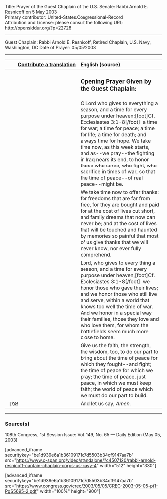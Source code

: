 <html>
<head></head>
<body>
Title: Prayer of the Guest Chaplain of the U.S. Senate: Rabbi Arnold E. Resnicoff on 5 May 2003<br />
Primary contributor: United-States.Congressional-Record<br />
Attribution and License: please consult the following URL: <a href="http://opensiddur.org/?p=22728">http://opensiddur.org/?p=22728</a>
<p />
<hr />

Guest Chaplain: Rabbi Arnold E. Resnicoff, Retired Chaplain, U.S. Navy, Washington, DC
Date of Prayer: 05/05/2003

<hr />

<table style="margin-left: auto;margin-right: auto;" class="draggable">
<thead><tr><th id="x" style="text-align: right;"><a href="/contributing/upload/">Contribute a translation</a></th><th style="text-align: left;">English (source)</th></tr></thead>
<tbody>
<tr><td style="vertical-align:top;" width="46%">
<div class="liturgy"><span lang="he">

</span></div></td>
 
<td style="vertical-align:top;" width="53%">
<div class="english">
<h3>Opening Prayer Given by the Guest Chaplain:</h3>
</div></td></tr>


<tr><td style="vertical-align:top;" width="46%">
<div class="liturgy"><span lang="he">

</span></div></td>
 
<td style="vertical-align:top;" width="53%">
<div class="english">
O Lord who gives to everything a season, 
and a time for every purpose under heaven:[foot]Cf. Ecclesiastes 3:1-8[/foot]&nbsp;
a time for war; 
a time for peace; 
a time for life; 
a time for death; 
and always time for hope.
We take time now, 
as this week starts, 
and as--we pray--the fighting in Iraq nears its end, 
to honor those who serve, 
who fight, 
who sacrifice in times of war, 
so that the time of peace--of real peace--might be.
</div></td></tr>


<tr><td style="vertical-align:top;" width="46%">
<div class="liturgy"><span lang="he">

</span></div></td>
 
<td style="vertical-align:top;" width="53%">
<div class="english">
We take time now to offer thanks: 
for freedoms that are far from free, 
for they are bought and paid for 
at the cost of lives cut short, 
and family dreams that now can never be; 
and at the cost of lives 
that will be touched and haunted by memories so painful 
that most of us give thanks that we will never know, 
nor ever fully comprehend.
</div></td></tr>


<tr><td style="vertical-align:top;" width="46%">
<div class="liturgy"><span lang="he">

</span></div></td>
 
<td style="vertical-align:top;" width="53%">
<div class="english">
Lord, who gives to every thing a season, 
and a time for every purpose under heaven,[foot]Cf. Ecclesiastes 3:1-8[/foot]&nbsp;
we honor those who gave their lives; 
and we honor those who still live and serve, 
within a world that knows too well the time of war. 
And we honor in a special way their families, 
those they love and who love them, 
for whom the battlefields seem much more close to home.
</div></td></tr>


<tr><td style="vertical-align:top;" width="46%">
<div class="liturgy"><span lang="he">

</span></div></td>
 
<td style="vertical-align:top;" width="53%">
<div class="english">
Give us the faith, 
the strength, 
the wisdom, too, 
to do our part to bring about 
the time of peace for which they fought--and fight; 
the time of peace for which we pray; 
the time of peace, just peace, in which we must keep faith; 
the world of peace which we must do our part to build.
</div></td></tr>


<tr><td style="vertical-align:top;" width="46%">
<div class="liturgy"><span lang="he">
&nbsp;
אָמֵן׃
</span></div></td>
 
<td style="vertical-align:top;" width="53%">
<div class="english">
And let us say, 
<em>Amen.</em>
</div></td></tr>
</tbody></table>

<hr />

<h3>Source(s)</h3>

108th Congress, 1st Session
Issue: Vol. 149, No. 65 — Daily Edition (May 05, 2003)

[advanced_iframe securitykey="be1d939e6a1b36109171c7d5503b34cf9147aa7b" src="https://www.c-span.org/video/standalone/?c4507120/rabbi-arnold-resnicoff-captain-chaplain-corps-us-navy-4" width="512" height="330"]

[advanced_iframe securitykey="be1d939e6a1b36109171c7d5503b34cf9147aa7b" src="https://www.congress.gov/crec/2003/05/05/CREC-2003-05-05-pt1-PgS5695-2.pdf" width="100%" height="900"]
</body>
</html>